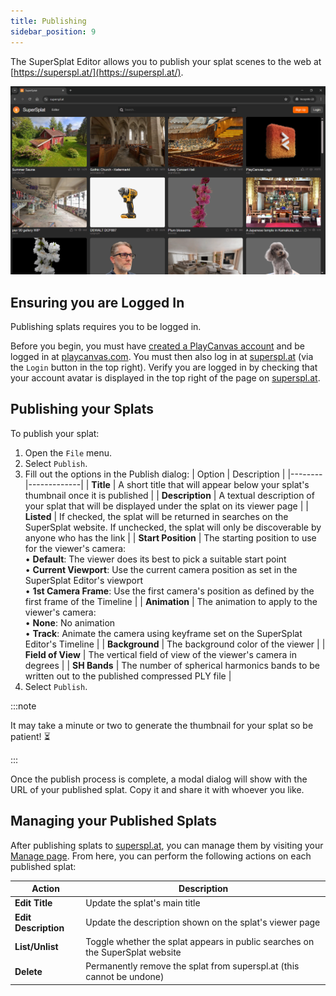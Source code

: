 ```yaml
---
title: Publishing
sidebar_position: 9
---
```


The SuperSplat Editor allows you to publish your splat scenes to the web at [https://superspl.at/](https://superspl.at/).

![SuperSplat Website](/img/user-manual/gaussian-splatting/editing/supersplat/supersplat-website.png)

## Ensuring you are Logged In

Publishing splats requires you to be logged in.

Before you begin, you must have [created a PlayCanvas account](/user-manual/account-management/user-accounts/account-creation) and be logged in at [playcanvas.com](https://playcanvas.com). You must then also log in at [superspl.at](https://superspl.at) (via the `Login` button in the top right). Verify you are logged in by checking that your account avatar is displayed in the top right of the page on [superspl.at](https://superspl.at).

## Publishing your Splats

To publish your splat:

1. Open the `File` menu.
2. Select `Publish`.
3. Fill out the options in the Publish dialog:
   | Option | Description |
   |--------|-------------|
   | **Title** | A short title that will appear below your splat's thumbnail once it is published |
   | **Description** | A textual description of your splat that will be displayed under the splat on its viewer page |
   | **Listed** | If checked, the splat will be returned in searches on the SuperSplat website. If unchecked, the splat will only be discoverable by anyone who has the link |
   | **Start Position** | The starting position to use for the viewer's camera:<br/>• **Default**: The viewer does its best to pick a suitable start point<br/>• **Current Viewport**: Use the current camera position as set in the SuperSplat Editor's viewport<br/>• **1st Camera Frame**: Use the first camera's position as defined by the first frame of the Timeline |
   | **Animation** | The animation to apply to the viewer's camera:<br/>• **None**: No animation<br/>• **Track**: Animate the camera using keyframe set on the SuperSplat Editor's Timeline |
   | **Background** | The background color of the viewer |
   | **Field of View** | The vertical field of view of the viewer's camera in degrees |
   | **SH Bands** | The number of spherical harmonics bands to be written out to the published compressed PLY file |
4. Select `Publish`.

:::note

It may take a minute or two to generate the thumbnail for your splat so be patient! ⏳

:::

Once the publish process is complete, a modal dialog will show with the URL of your published splat. Copy it and share it with whoever you like.

## Managing your Published Splats

After publishing splats to [superspl.at](https://superspl.at), you can manage them by visiting your [Manage page](https://superspl.at/manage). From here, you can perform the following actions on each published splat:

| Action | Description |
|--------|-------------|
| **Edit Title** | Update the splat's main title |
| **Edit Description** | Update the description shown on the splat's viewer page |
| **List/Unlist** | Toggle whether the splat appears in public searches on the SuperSplat website |
| **Delete** | Permanently remove the splat from superspl.at (this cannot be undone) |
